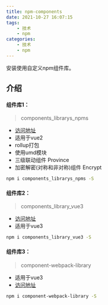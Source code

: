 ```yaml
---
title: npm-components
date: 2021-10-27 16:07:15
tags: 
    - 技术
    - npm
categories: 
    - 技术
    - npm
---
```


安装使用自定义npm组件库。

<!--more-->


## 介绍

#### 组件库1：

> components_librarys_npms
- [访问地址](https://www.npmjs.com/package/components_librarys_npms)
- 适用于vue2
- rollup打包
- 使用umd模块
- 三级联动组件 Province
- 加密解密(对称和非对称)组件 Encrypt

```bash
npm i components_librarys_npms -S
```

#### 组件库2：

> components_library_vue3
- [访问地址](https://www.npmjs.com/package/components_library_vue3)
- 适用于vue3

```bash
npm i components_library_vue3 -S
```


#### 组件库3：

> component-webpack-library
- 适用于vue3
- [访问地址](https://www.npmjs.com/package/component-webpack-library)


```bash
npm i component-webpack-library -S
```